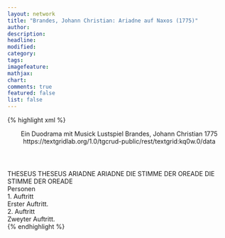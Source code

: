 ```yaml
---
layout: network
title: "Brandes, Johann Christian: Ariadne auf Naxos (1775)"
author:
description:
headline:
modified:
category:
tags:
imagefeature:
mathjax:
chart:
comments: true
featured: false
list: false
---
```

{% highlight xml %}
<?xml-model href="http://raw.githubusercontent.com/DLiNa/project/master/rules/lina.rnc"?><?xml-model href="http://raw.githubusercontent.com/DLiNa/project/master/rules/lina.sch"?>
<play xmlns="http://lina.digital">
  <header>
    <title>Ariadne auf Naxos</title>
    <subtitle>Ein Duodrama mit Musick</subtitle>
    <genretitle>Lustspiel</genretitle>
    <author>Brandes, Johann Christian</author>
    <date type="print"/>
    <date type="premiere" when="1775">1775</date>
    <date type="written"/>
    <source>https://textgridlab.org/1.0/tgcrud-public/rest/textgrid:kq0w.0/data</source>
  </header>
  <personae>
    <character>
      <name>THESEUS</name>
      <alias xml:id="theseus">
        <name>THESEUS</name>
      </alias>
    </character>
    <character>
      <name>ARIADNE</name>
      <alias xml:id="ariadne">
        <name>ARIADNE</name>
      </alias>
    </character>
    <character>
      <name>DIE STIMME DER OREADE</name>
      <alias xml:id="die_stimme_der_oreade">
        <name>DIE STIMME DER OREADE</name>
      </alias>
    </character>
  </personae>
  <text>
    <div>
      <head>Personen</head>
    </div>
    <div>
      <head>1. Auftritt</head>
      <div>
        <head>Erster Auftritt.</head>
        <sp who="#theseus">
          <amount n="5" unit="speech_acts"/>
          <amount n="486" unit="words"/>
          <amount n="41" unit="lines"/>
          <amount n="2848" unit="chars"/>
        </sp>
        <sp who="#ariadne">
          <amount n="4" unit="speech_acts"/>
          <amount n="16" unit="words"/>
          <amount n="4" unit="lines"/>
          <amount n="105" unit="chars"/>
        </sp>
      </div>
    </div>
    <div>
      <head>2. Auftritt</head>
      <div>
        <head>Zweyter Auftritt.</head>
        <sp who="#ariadne">
          <amount n="5" unit="speech_acts"/>
          <amount n="1231" unit="words"/>
          <amount n="25" unit="lines"/>
          <amount n="6861" unit="chars"/>
        </sp>
        <sp who="#die_stimme_der_oreade">
          <amount n="4" unit="speech_acts"/>
          <amount n="112" unit="words"/>
          <amount n="16" unit="lines"/>
          <amount n="569" unit="chars"/>
        </sp>
      </div>
    </div>
  </text>
</play>
{% endhighlight %}